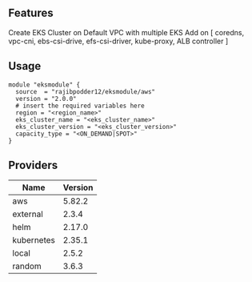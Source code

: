 ## Features

Create EKS Cluster on Default VPC with multiple EKS Add on [ coredns, vpc-cni, ebs-csi-drive, efs-csi-driver, kube-proxy, ALB controller ] 

## Usage

```
module "eksmodule" {
  source  = "rajibpodder12/eksmodule/aws"
  version = "2.0.0"
  # insert the required variables here
  region = "<region_name>"
  eks_cluster_name = "<eks_cluster_name>"
  eks_cluster_version = "<eks_cluster_version>"
  capacity_type = "<ON_DEMAND|SPOT>"
}

```

## Providers

| Name | Version |
|------|---------|
| aws | 5.82.2 |
|external| 2.3.4 |
|helm| 2.17.0 |
|kubernetes| 2.35.1 |
|local|2.5.2|
|random|3.6.3|
